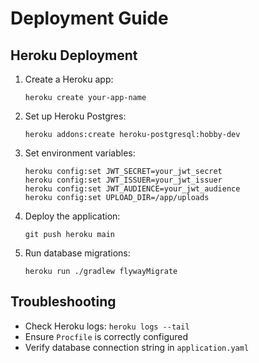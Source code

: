 # Deployment Guide

## Heroku Deployment

1. Create a Heroku app:
   ```
   heroku create your-app-name
   ```

2. Set up Heroku Postgres:
   ```
   heroku addons:create heroku-postgresql:hobby-dev
   ```

3. Set environment variables:
   ```
   heroku config:set JWT_SECRET=your_jwt_secret
   heroku config:set JWT_ISSUER=your_jwt_issuer
   heroku config:set JWT_AUDIENCE=your_jwt_audience
   heroku config:set UPLOAD_DIR=/app/uploads
   ```

4. Deploy the application:
   ```
   git push heroku main
   ```

5. Run database migrations:
   ```
   heroku run ./gradlew flywayMigrate
   ```

## Troubleshooting

- Check Heroku logs: `heroku logs --tail`
- Ensure `Procfile` is correctly configured
- Verify database connection string in `application.yaml`
